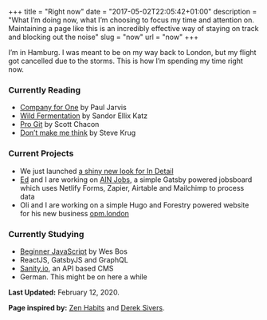 +++
title = "Right now"
date = "2017-05-02T22:05:42+01:00"
description = "What I’m doing now, what I’m choosing to focus my time and attention on. Maintaining a page like this is an incredibly effective way of staying on track and blocking out the noise"
slug = "now"
url = "now"
+++

I’m in Hamburg. I was meant to be on my way back to London, but my flight got cancelled due to the storms. This is how I’m spending my time right now.

### Currently Reading

- [Company for One](https://www.goodreads.com/book/show/37570605-company-of-one) by Paul Jarvis
- [Wild Fermentation](https://www.goodreads.com/book/show/109800.Wild_Fermentation?ac=1&from_search=true&qid=lMMKTFuhua&rank=1) by Sandor Ellix Katz
- [Pro Git](https://www.goodreads.com/book/show/6518085-pro-git) by Scott Chacon
- [Don’t make me think](https://www.goodreads.com/book/show/41009404-dont-make-me-think) by Steve Krug

### Current Projects

- We just launched [a shiny new look for In Detail](https://indtl.com/)
- [Ed](https://twitter.com/Ed_Stephens_1) and I are working on [AIN Jobs](https://www.jobs.angelinvestmentnetwork.co.uk/), a simple Gatsby powered jobsboard which uses Netlify Forms, Zapier, Airtable and Mailchimp to process data
- Oli and I are working on a simple Hugo and Forestry powered website for his new business [opm.london](https://opm.london/)

### Currently Studying

- [Beginner JavaScript](https://beginnerjavascript.com/) by Wes Bos
- ReactJS, GatsbyJS and GraphQL
- [Sanity.io](https://www.sanity.io/), an API based CMS
- German. This might be on here a while

**Last Updated:** February 12, 2020.

**Page inspired by:** [Zen Habits](https://zenhabits.net/now/) and [Derek Sivers](https://nownownow.com/about).
